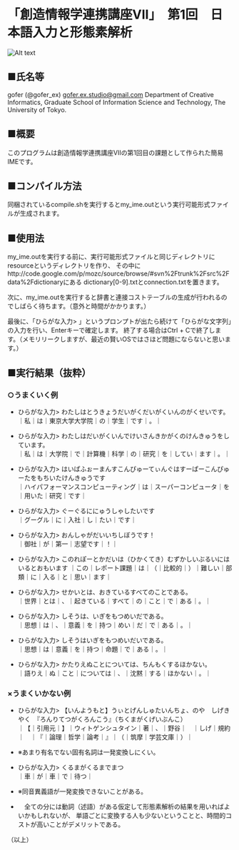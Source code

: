 # 「創造情報学連携講座VII」　第1回　日本語入力と形態素解析

![Alt text](./simple_ime/blob/master/google_logo.png)

## ■氏名等
gofer (@gofer_ex) <gofer.ex.studio@gmail.com>
  Department of Creative Informatics,
  Graduate School of Information Science and Technology,
  The University of Tokyo.

## ■概要
このプログラムは創造情報学連携講座VIIの第1回目の課題として作られた簡易IMEです。

## ■コンパイル方法
同梱されているcompile.shを実行するとmy_ime.outという実行可能形式ファイルが生成されます。

## ■使用法
my_ime.outを実行する前に、実行可能形式ファイルと同じディレクトリにresourceというディレクトリを作り、
その中にhttp://code.google.com/p/mozc/source/browse/#svn%2Ftrunk%2Fsrc%2Fdata%2Fdictionaryにある
dictionary[0-9].txtとconnection.txtを置きます。

次に、my_ime.outを実行すると辞書と連接コストテーブルの生成が行われるのでしばらく待ちます。（意外と時間がかかります。）

最後に、「ひらがな入力> 」というプロンプトが出たら続けて「ひらがな文字列」の入力を行い、Enterキーで確定します。
終了する場合はCtrl + Cで終了します。（メモリリークしますが、最近の賢いOSではさほど問題にならないと思います。）

## ■実行結果（抜粋）
### ○うまくいく例

* ひらがな入力> わたしはとうきょうだいがくだいがくいんのがくせいです。  
｜私｜は｜東京大学大学院｜の｜学生｜です｜。｜

* ひらがな入力> わたしはだいがくいんでけいさんきかがくのけんきゅうをしています。  
｜私｜は｜大学院｜で｜計算機｜科学｜の｜研究｜を｜してい｜ます｜。｜

* ひらがな入力> はいぱふぉーまんすこんぴゅーてぃんぐはすーぱーこんぴゅーたをもちいたけんきゅうです  
｜ハイパフォーマンスコンピューティング｜は｜スーパーコンピュータ｜を｜用いた｜研究｜です｜

* ひらがな入力> ぐーぐるににゅうしゃしたいです  
｜グーグル｜に｜入社｜し｜たい｜です｜

* ひらがな入力> おんしゃがだいいちしぼうです！  
｜御社｜が｜第一｜志望です｜！｜

* ひらがな入力> このれぽーとかだいは（ひかくてき）むずかしいぶるいにはいるとおもいます 
｜この｜レポート課題｜は｜（｜比較的｜）｜難しい｜部類｜に｜入る｜と｜思い｜ます｜

* ひらがな入力> せかいとは、おきているすべてのことである。  
｜世界｜とは｜、｜起きている｜すべて｜の｜こと｜で｜ある｜。｜

* ひらがな入力> しそうは、いぎをもつめいだである。  
｜思想｜は｜、｜意義｜を｜持つ｜めい｜だ｜で｜ある｜。｜

* ひらがな入力> しそうはいぎをもつめいだいである。  
｜思想｜は｜意義｜を｜持つ｜命題｜で｜ある｜。｜

* ひらがな入力> かたりえぬことについては、ちんもくするほかない。  
｜語りえ｜ぬ｜こと｜については｜、｜沈黙｜する｜ほかない｜。｜

### ×うまくいかない例

* ひらがな入力> 【いんようもと】うぃとげんしゅたいんちょ、のや　しげきやく　『ろんりてつがくろんこう』（ちくまがくげいぶんこ）  
｜【｜引用元｜】｜ウィトゲンシュタイン｜著｜、｜野谷｜　｜しげ｜規約｜　｜『｜論理｜哲学｜論考｜』｜（｜筑摩｜学芸文庫｜）｜

* ※あまり有名でない固有名詞は一発変換しにくい。

* ひらがな入力> くるまがくるまでまつ  
｜車｜が｜車｜で｜待つ｜

* ※同音異義語が一発変換できないことがある。  
* 　全ての分には動詞（述語）がある仮定して形態素解析の結果を用いればよいかもしれないが、
単語ごとに変換する人も少ないということと、時間的コストが高いことがデメリットである。

（以上）
